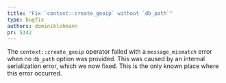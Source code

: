 ```yaml
---
title: "Fix `context::create_geoip` without `db_path`"
type: bugfix
authors: dominiklohmann
pr: 5342
---
```


The `context::create_geoip` operator failed with a `message_mismatch` error when
no `db_path` option was provided. This was caused by an internal serialization
error, which we now fixed. This is the only known place where this error
occurred.
